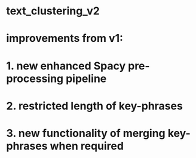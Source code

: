 # text_clustering_v2
# improvements from v1:
# 1. new enhanced Spacy pre-processing pipeline
# 2. restricted length of key-phrases
# 3. new functionality of merging key-phrases when required
